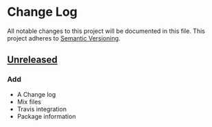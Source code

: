 # Change Log
All notable changes to this project will be documented in this file.
This project adheres to [Semantic Versioning](http://semver.org/).

## [Unreleased]
### Add
- A Change log
- Mix files
- Travis integration
- Package information

[Unreleased]: https://github.com/TFarla/exdash/compare/develop...HEAD
